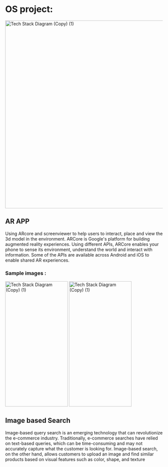 # OS project:

<img width="600" alt="Tech Stack Diagram (Copy) (1)" src="https://user-images.githubusercontent.com/76277112/231263593-31251f11-e00e-486b-8762-4106b3ea7023.png">

## AR APP

Using ARcore and screenviewer to help users to interact, place and view the 3d model in the environment.
ARCore is Google's platform for building augmented reality experiences. Using different APIs, ARCore enables your phone to sense its environment, understand the world and interact with information. Some of the APIs are available across Android and iOS to enable shared AR experiences.

### Sample images : 
<img width="200" height="400" alt="Tech Stack Diagram (Copy) (1)" src="https://user-images.githubusercontent.com/76277112/231264557-17631d7a-ce32-4c3d-be90-be0c5d87639f.jpg">

<img width="200" height="400" alt="Tech Stack Diagram (Copy) (1)" src="https://user-images.githubusercontent.com/76277112/231265804-88e80899-948a-4c71-9e85-667d98f2743c.jpg">

## Image based Search

Image-based query search is an emerging technology that can revolutionize the e-commerce industry. Traditionally, e-commerce searches have relied on text-based queries, which can be time-consuming and may not accurately capture what the customer is looking for. Image-based search, on the other hand, allows customers to upload an image and find similar products based on visual features such as color, shape, and texture

